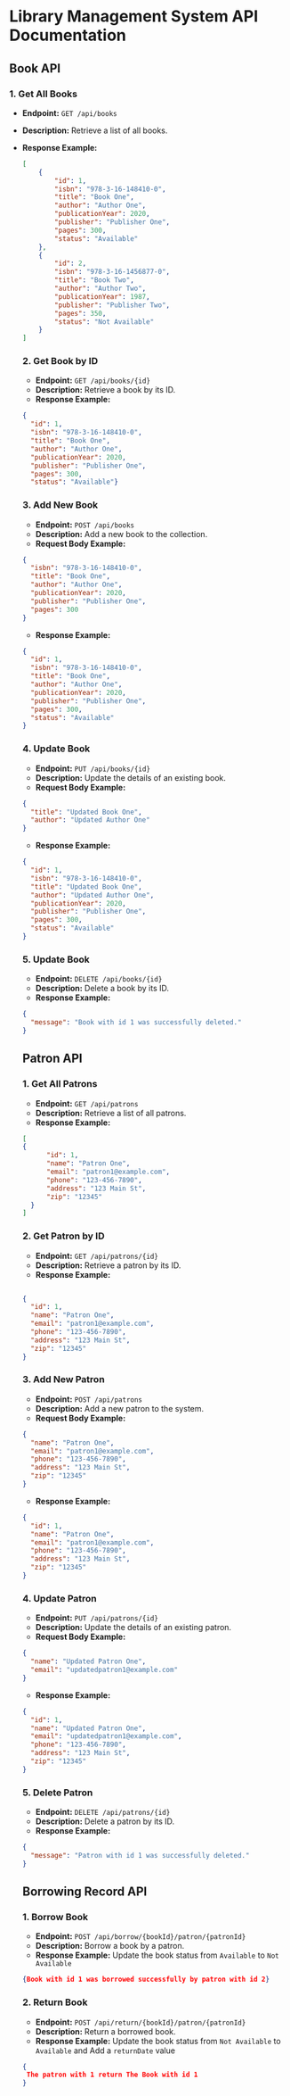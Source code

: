 # Library Management System API Documentation

## Book API

### 1. Get All Books
- **Endpoint:** `GET /api/books`
- **Description:** Retrieve a list of all books.
- **Response Example:**
  ```json
  [
      {
          "id": 1,
          "isbn": "978-3-16-148410-0",
          "title": "Book One",
          "author": "Author One",
          "publicationYear": 2020,
          "publisher": "Publisher One",
          "pages": 300,
          "status": "Available"
      },
      {
          "id": 2,
          "isbn": "978-3-16-1456877-0",
          "title": "Book Two",
          "author": "Author Two",
          "publicationYear": 1987,
          "publisher": "Publisher Two",
          "pages": 350,
          "status": "Not Available"
      }
  ]
  ```
  
  ### 2. Get Book by ID
  - **Endpoint:** `GET /api/books/{id}`
  - **Description:** Retrieve a book by its ID.
  - **Response Example:**
  ```json
  {
    "id": 1,
    "isbn": "978-3-16-148410-0",
    "title": "Book One",
    "author": "Author One",
    "publicationYear": 2020,
    "publisher": "Publisher One",
    "pages": 300,
    "status": "Available"}
  ```
  
  ### 3. Add New Book
  - **Endpoint:** `POST /api/books`
  - **Description:** Add a new book to the collection.
  - **Request Body Example:**
  ```json
  {
    "isbn": "978-3-16-148410-0",
    "title": "Book One",
    "author": "Author One",
    "publicationYear": 2020,
    "publisher": "Publisher One",
    "pages": 300
  }
  ```
  - **Response Example:**
  ```json
  {
    "id": 1,
    "isbn": "978-3-16-148410-0",
    "title": "Book One",
    "author": "Author One",
    "publicationYear": 2020,
    "publisher": "Publisher One",
    "pages": 300,
    "status": "Available"
  }
  ```
  
  ### 4. Update Book
  - **Endpoint:** `PUT /api/books/{id}`
  - **Description:** Update the details of an existing book.
  - **Request Body Example:**
  ```json
  {
    "title": "Updated Book One",
    "author": "Updated Author One"
  }
  ```
  - **Response Example:**
  ```json
  {
    "id": 1,
    "isbn": "978-3-16-148410-0",
    "title": "Updated Book One",
    "author": "Updated Author One",
    "publicationYear": 2020,
    "publisher": "Publisher One",
    "pages": 300,
    "status": "Available"
  }
  ```
  
  ### 5. Update Book
  - **Endpoint:** `DELETE /api/books/{id}`
  - **Description:** Delete a book by its ID.
  - **Response Example:**
  ```json
  {
    "message": "Book with id 1 was successfully deleted."
  }
  ```

  ## Patron API
  
  ### 1. Get All Patrons
  - **Endpoint:** `GET /api/patrons`
  - **Description:** Retrieve a list of all patrons.
  - **Response Example:**
  ```json
  [
  {
        "id": 1,
        "name": "Patron One",
        "email": "patron1@example.com",
        "phone": "123-456-7890",
        "address": "123 Main St",
        "zip": "12345"
    }
  ]
  ```

   ### 2. Get Patron by ID
  - **Endpoint:** `GET /api/patrons/{id}`
  - **Description:** Retrieve a patron by its ID.
  - **Response Example:**
  ```json
  
  {
    "id": 1,
    "name": "Patron One",
    "email": "patron1@example.com",
    "phone": "123-456-7890",
    "address": "123 Main St",
    "zip": "12345"
  }
  ```

   ### 3. Add New Patron
  - **Endpoint:** `POST /api/patrons`
  - **Description:** Add a new patron to the system.
  - **Request Body Example:**
  ```json
  {
    "name": "Patron One",
    "email": "patron1@example.com",
    "phone": "123-456-7890",
    "address": "123 Main St",
    "zip": "12345"
  }
  ```
   - **Response Example:**
  ```json
  {
    "id": 1,
    "name": "Patron One",
    "email": "patron1@example.com",
    "phone": "123-456-7890",
    "address": "123 Main St",
    "zip": "12345"
  }
  ```

   ### 4. Update Patron
  - **Endpoint:** `PUT /api/patrons/{id}`
  - **Description:** Update the details of an existing patron.
  - **Request Body Example:**
  ```json
  {
    "name": "Updated Patron One",
    "email": "updatedpatron1@example.com"
  }
  ```
   - **Response Example:**
  ```json
  {
    "id": 1,
    "name": "Updated Patron One",
    "email": "updatedpatron1@example.com",
    "phone": "123-456-7890",
    "address": "123 Main St",
    "zip": "12345"
  }
  ```

   ### 5. Delete Patron
  - **Endpoint:** `DELETE /api/patrons/{id}`
  - **Description:** Delete a patron by its ID.
  - **Response Example:**
  ```json
  {
    "message": "Patron with id 1 was successfully deleted."
  }
  ```
  
  ## Borrowing Record API

   ### 1. Borrow Book
  - **Endpoint:** `POST /api/borrow/{bookId}/patron/{patronId}`
  - **Description:** Borrow a book by a patron.
  - **Response Example:**
    Update the book status from `Available` to `Not Available`
  ```json
  {Book with id 1 was borrowed successfully by patron with id 2}
  ```

   ### 2. Return Book
  - **Endpoint:** `POST /api/return/{bookId}/patron/{patronId}`
  - **Description:** Return a borrowed book.
  - **Response Example:**
    Update the book status from `Not Available` to  `Available` and Add a `returnDate` value
  ```json
  {
   The patron with 1 return The Book with id 1
  }
  ```
  

  
  
 
  
    

  
  
  
  
